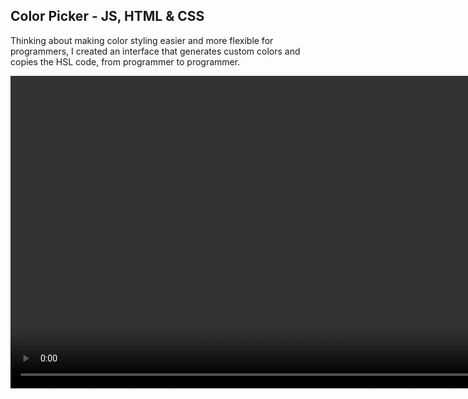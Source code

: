 
 <h2>Color Picker - JS, HTML & CSS</h2>
   <p>Thinking about making color styling easier and more flexible for programmers, I created an interface that generates custom colors and copies the HSL code, from programmer to programmer. </p>
<video src="src/assets/vid" width="1000">
    
 <img src="src/assets/gif1.gif"  width="1000" height="500">